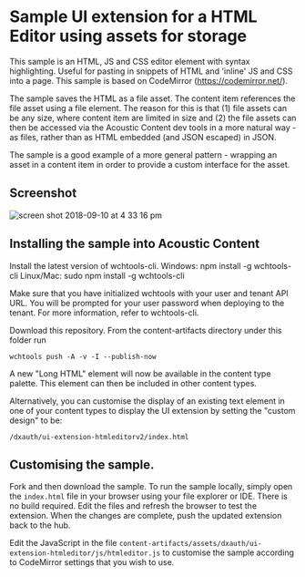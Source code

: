 # Sample UI extension for a HTML Editor using assets for storage

This sample is an HTML, JS and CSS editor element with syntax highlighting. Useful for pasting in snippets of HTML and 'inline' JS and CSS into a page. This sample is based on CodeMirror (https://codemirror.net/).

The sample saves the HTML as a file asset. The content item references the file asset using a file element. The reason for this is that (1) file assets can be any size, where content item are limited in size and (2) the file assets can then be accessed via the Acoustic Content dev tools in a more natural way - as files, rather than as HTML embedded (and JSON escaped) in JSON.

The sample is a good example of a more general pattern - wrapping an asset in a content item in order to provide a custom interface for the asset.

## Screenshot

![screen shot 2018-09-10 at 4 33 16 pm](https://media.github.ibm.com/user/152536/files/4cde23d2-b517-11e8-9a2b-b8d1f051af3a)

## Installing the sample into Acoustic Content

Install the latest version of wchtools-cli. Windows: npm install -g wchtools-cli Linux/Mac: sudo npm install -g wchtools-cli

Make sure that you have initialized wchtools with your user and tenant API URL. You will be prompted for your user password when deploying to the tenant. For more information, refer to wchtools-cli.

Download this repository. From the content-artifacts directory under this folder run

```wchtools push -A -v -I --publish-now```

A new "Long HTML" element will now be available in the content type palette. This element can then be included in other content types.

Alternatively, you can customise the display of an existing text element in one of your content types to display the UI extension by setting the "custom design" to be:

```/dxauth/ui-extension-htmleditorv2/index.html```

## Customising the sample.

Fork and then download the sample. To run the sample locally, simply open the ```index.html``` file in your browser using your file explorer or IDE. There is no build required. Edit the files and refresh the browser to test the extension. When the changes are complete, push the updated extension back to the hub.

Edit the JavaScript in the file ```content-artifacts/assets/dxauth/ui-extension-htmleditor/js/htmleditor.js``` to customise the sample according to CodeMirror settings that you wish to use.
